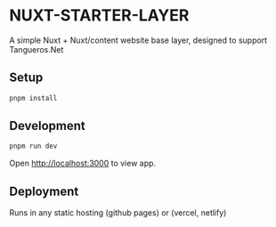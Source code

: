 # NUXT-STARTER-LAYER

A simple Nuxt + Nuxt/content website base layer,
designed to support Tangueros.Net


## Setup

```bash
pnpm install
```

## Development

```bash
pnpm run dev
```

Open [http://localhost:3000](http://localhost:3000) to view app.

## Deployment

Runs in any static hosting (github pages) or (vercel, netlify)
